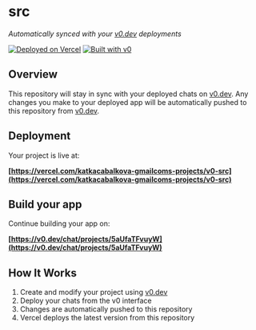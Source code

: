 # src

*Automatically synced with your [v0.dev](https://v0.dev) deployments*

[![Deployed on Vercel](https://img.shields.io/badge/Deployed%20on-Vercel-black?style=for-the-badge&logo=vercel)](https://vercel.com/katkacabalkova-gmailcoms-projects/v0-src)
[![Built with v0](https://img.shields.io/badge/Built%20with-v0.dev-black?style=for-the-badge)](https://v0.dev/chat/projects/5aUfaTFvuyW)

## Overview

This repository will stay in sync with your deployed chats on [v0.dev](https://v0.dev).
Any changes you make to your deployed app will be automatically pushed to this repository from [v0.dev](https://v0.dev).

## Deployment

Your project is live at:

**[https://vercel.com/katkacabalkova-gmailcoms-projects/v0-src](https://vercel.com/katkacabalkova-gmailcoms-projects/v0-src)**

## Build your app

Continue building your app on:

**[https://v0.dev/chat/projects/5aUfaTFvuyW](https://v0.dev/chat/projects/5aUfaTFvuyW)**

## How It Works

1. Create and modify your project using [v0.dev](https://v0.dev)
2. Deploy your chats from the v0 interface
3. Changes are automatically pushed to this repository
4. Vercel deploys the latest version from this repository
